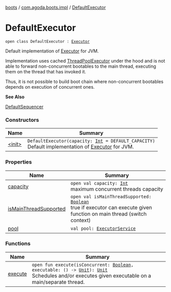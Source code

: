 [boots](../../index.md) / [com.agoda.boots.impl](../index.md) / [DefaultExecutor](./index.md)

# DefaultExecutor

`open class DefaultExecutor : `[`Executor`](../../com.agoda.boots/-executor/index.md)

Default implementation of [Executor](../../com.agoda.boots/-executor/index.md) for JVM.

Implementation uses cached [ThreadPoolExecutor](https://docs.oracle.com/javase/6/docs/api/java/util/concurrent/ThreadPoolExecutor.html) under the hood and is not able
to forward non-concurrent bootables to the main thread, executing them on the thread
that has invoked it.

Thus, it is not possible to build boot chain where non-concurrent bootables depends on
execution of concurrent ones.

**See Also**

[DefaultSequencer](../-default-sequencer/index.md)

### Constructors

| Name | Summary |
|---|---|
| [&lt;init&gt;](-init-.md) | `DefaultExecutor(capacity: `[`Int`](https://kotlinlang.org/api/latest/jvm/stdlib/kotlin/-int/index.html)` = DEFAULT_CAPACITY)`<br>Default implementation of [Executor](../../com.agoda.boots/-executor/index.md) for JVM. |

### Properties

| Name | Summary |
|---|---|
| [capacity](capacity.md) | `open val capacity: `[`Int`](https://kotlinlang.org/api/latest/jvm/stdlib/kotlin/-int/index.html)<br>maximum concurrent threads capacity |
| [isMainThreadSupported](is-main-thread-supported.md) | `open val isMainThreadSupported: `[`Boolean`](https://kotlinlang.org/api/latest/jvm/stdlib/kotlin/-boolean/index.html)<br>true if executor can execute given function on main thread (switch context) |
| [pool](pool.md) | `val pool: `[`ExecutorService`](https://docs.oracle.com/javase/6/docs/api/java/util/concurrent/ExecutorService.html) |

### Functions

| Name | Summary |
|---|---|
| [execute](execute.md) | `open fun execute(isConcurrent: `[`Boolean`](https://kotlinlang.org/api/latest/jvm/stdlib/kotlin/-boolean/index.html)`, executable: () -> `[`Unit`](https://kotlinlang.org/api/latest/jvm/stdlib/kotlin/-unit/index.html)`): `[`Unit`](https://kotlinlang.org/api/latest/jvm/stdlib/kotlin/-unit/index.html)<br>Schedules and/or executes given executable on a main/separate thread. |
